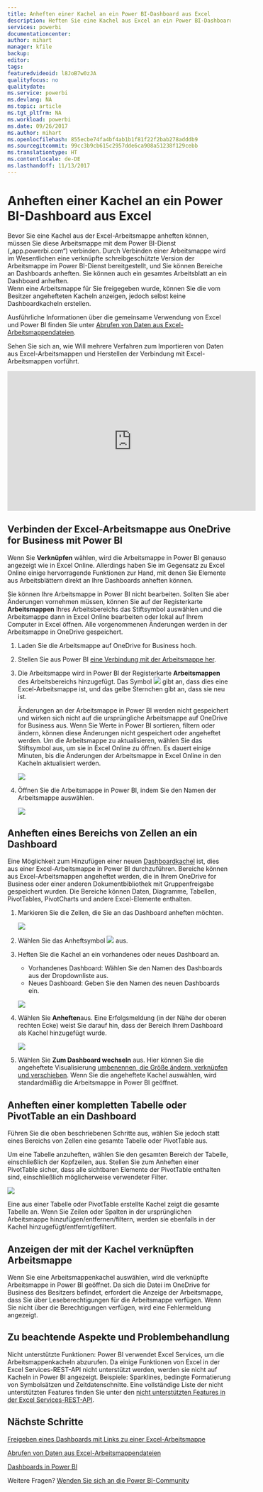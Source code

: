 ```yaml
---
title: Anheften einer Kachel an ein Power BI-Dashboard aus Excel
description: Heften Sie eine Kachel aus Excel an ein Power BI-Dashboard auf OneDrive for Business an. Anheften von Bereichen, Diagrammen, Tabellen
services: powerbi
documentationcenter: 
author: mihart
manager: kfile
backup: 
editor: 
tags: 
featuredvideoid: l8JoB7w0zJA
qualityfocus: no
qualitydate: 
ms.service: powerbi
ms.devlang: NA
ms.topic: article
ms.tgt_pltfrm: NA
ms.workload: powerbi
ms.date: 09/26/2017
ms.author: mihart
ms.openlocfilehash: 855ecbe74fa4bf4ab1b1f81f22f2bab278adddb9
ms.sourcegitcommit: 99cc3b9cb615c2957dde6ca908a51238f129cebb
ms.translationtype: HT
ms.contentlocale: de-DE
ms.lasthandoff: 11/13/2017
---
```

# <a name="pin-a-tile-to-a-power-bi-dashboard-from-excel"></a>Anheften einer Kachel an ein Power BI-Dashboard aus Excel
Bevor Sie eine Kachel aus der Excel-Arbeitsmappe anheften können, müssen Sie diese Arbeitsmappe mit dem Power BI-Dienst („app.powerbi.com“) verbinden. Durch Verbinden einer Arbeitsmappe wird im Wesentlichen eine verknüpfte schreibgeschützte Version der Arbeitsmappe im Power BI-Dienst bereitgestellt, und Sie können Bereiche an Dashboards anheften. Sie können auch ein gesamtes Arbeitsblatt an ein Dashboard anheften.  
Wenn eine Arbeitsmappe für Sie freigegeben wurde, können Sie die vom Besitzer angehefteten Kacheln anzeigen, jedoch selbst keine Dashboardkacheln erstellen. 

Ausführliche Informationen über die gemeinsame Verwendung von Excel und Power BI finden Sie unter [Abrufen von Daten aus Excel-Arbeitsmappendateien](http://go.microsoft.com/fwlink/?LinkID=521962).

Sehen Sie sich an, wie Will mehrere Verfahren zum Importieren von Daten aus Excel-Arbeitsmappen und Herstellen der Verbindung mit Excel-Arbeitsmappen vorführt.

<iframe width="560" height="315" src="https://www.youtube.com/embed/l8JoB7w0zJA" frameborder="0" allowfullscreen></iframe>

## <a name="connect-your-excel-workbook-from-onedrive-for-business-to-power-bi"></a>Verbinden der Excel-Arbeitsmappe aus OneDrive for Business mit Power BI
Wenn Sie **Verknüpfen** wählen, wird die Arbeitsmappe in Power BI genauso angezeigt wie in Excel Online. Allerdings haben Sie im Gegensatz zu Excel Online einige hervorragende Funktionen zur Hand, mit denen Sie Elemente aus Arbeitsblättern direkt an Ihre Dashboards anheften können.

Sie können Ihre Arbeitsmappe in Power BI nicht bearbeiten. Sollten Sie aber Änderungen vornehmen müssen, können Sie auf der Registerkarte **Arbeitsmappen** Ihres Arbeitsbereichs das Stiftsymbol auswählen und die Arbeitsmappe dann in Excel Online bearbeiten oder lokal auf Ihrem Computer in Excel öffnen. Alle vorgenommenen Änderungen werden in der Arbeitsmappe in OneDrive gespeichert.

1. Laden Sie die Arbeitsmappe auf OneDrive for Business hoch.
2. Stellen Sie aus Power BI [eine Verbindung mit der Arbeitsmappe her](service-excel-workbook-files.md).
3. Die Arbeitsmappe wird in Power BI der Registerkarte **Arbeitsmappen** des Arbeitsbereichs hinzugefügt.  Das Symbol ![](media/service-dashboard-pin-tile-from-excel/pbi_workbookicon.png) gibt an, dass dies eine Excel-Arbeitsmappe ist, und das gelbe Sternchen gibt an, dass sie neu ist.
   
    Änderungen an der Arbeitsmappe in Power BI werden nicht gespeichert und wirken sich nicht auf die ursprüngliche Arbeitsmappe auf OneDrive for Business aus. Wenn Sie Werte in Power BI sortieren, filtern oder ändern, können diese Änderungen nicht gespeichert oder angeheftet werden. Um die Arbeitsmappe zu aktualisieren, wählen Sie das Stiftsymbol aus, um sie in Excel Online zu öffnen. Es dauert einige Minuten, bis die Änderungen der Arbeitsmappe in Excel Online in den Kacheln aktualisiert werden.     
   
   ![](media/service-dashboard-pin-tile-from-excel/power-bi-workbooks.png)
4. Öffnen Sie die Arbeitsmappe in Power BI, indem Sie den Namen der Arbeitsmappe auswählen.
   
   ![](media/service-dashboard-pin-tile-from-excel/power-bi-opened.png)

## <a name="pin-a-range-of-cells-to-a-dashboard"></a>Anheften eines Bereichs von Zellen an ein Dashboard
Eine Möglichkeit zum Hinzufügen einer neuen [Dashboardkachel](service-dashboard-tiles.md) ist, dies aus einer Excel-Arbeitsmappe in Power BI durchzuführen. Bereiche können aus Excel-Arbeitsmappen angeheftet werden, die in Ihrem OneDrive for Business oder einer anderen Dokumentbibliothek mit Gruppenfreigabe gespeichert wurden. Die Bereiche können Daten, Diagramme, Tabellen, PivotTables, PivotCharts und andere Excel-Elemente enthalten.

1. Markieren Sie die Zellen, die Sie an das Dashboard anheften möchten.
   
    ![](media/service-dashboard-pin-tile-from-excel/pbi_selectrange.png)
2. Wählen Sie das Anheftsymbol ![](media/service-dashboard-pin-tile-from-excel/pbi_pintile_small.png) aus. 
3. Heften Sie die Kachel an ein vorhandenes oder neues Dashboard an. 
   
   * Vorhandenes Dashboard: Wählen Sie den Namen des Dashboards aus der Dropdownliste aus.
   * Neues Dashboard: Geben Sie den Namen des neuen Dashboards ein.
   
   ![](media/service-dashboard-pin-tile-from-excel/pbi_dashdialog1.png)
4. Wählen Sie **Anheften**aus. Eine Erfolgsmeldung (in der Nähe der oberen rechten Ecke) weist Sie darauf hin, dass der Bereich Ihrem Dashboard als Kachel hinzugefügt wurde. 
   
    ![](media/service-dashboard-pin-tile-from-excel/power-bi-go-to-dashboard.png)
5. Wählen Sie **Zum Dashboard wechseln** aus. Hier können Sie die angeheftete Visualisierung [umbenennen, die Größe ändern, verknüpfen und verschieben](service-dashboard-edit-tile.md). Wenn Sie die angeheftete Kachel auswählen, wird standardmäßig die Arbeitsmappe in Power BI geöffnet.

## <a name="pin-an-entire-table-or-pivot-chart-to-a-dashboard"></a>Anheften einer kompletten Tabelle oder PivotTable an ein Dashboard
Führen Sie die oben beschriebenen Schritte aus, wählen Sie jedoch statt eines Bereichs von Zellen eine gesamte Tabelle oder PivotTable aus.

Um eine Tabelle anzuheften, wählen Sie den gesamten Bereich der Tabelle, einschließlich der Kopfzeilen, aus.  Stellen Sie zum Anheften einer PivotTable sicher, dass alle sichtbaren Elemente der PivotTable enthalten sind, einschließlich möglicherweise verwendeter Filter.

 ![](media/service-dashboard-pin-tile-from-excel/pbi_selecttable.png)

Eine aus einer Tabelle oder PivotTable erstellte Kachel zeigt die gesamte Tabelle an.  Wenn Sie Zeilen oder Spalten in der ursprünglichen Arbeitsmappe hinzufügen/entfernen/filtern, werden sie ebenfalls in der Kachel hinzugefügt/entfernt/gefiltert.

## <a name="view-the-workbook-linked-to-the-tile"></a>Anzeigen der mit der Kachel verknüpften Arbeitsmappe
Wenn Sie eine Arbeitsmappenkachel auswählen, wird die verknüpfte Arbeitsmappe in Power BI geöffnet. Da sich die Datei im OneDrive for Business des Besitzers befindet, erfordert die Anzeige der Arbeitsmappe, dass Sie über Leseberechtigungen für die Arbeitsmappe verfügen. Wenn Sie nicht über die Berechtigungen verfügen, wird eine Fehlermeldung angezeigt.  

## <a name="considerations-and-troubleshooting"></a>Zu beachtende Aspekte und Problembehandlung
Nicht unterstützte Funktionen: Power BI verwendet Excel Services, um die Arbeitsmappenkacheln abzurufen. Da einige Funktionen von Excel in der Excel Services-REST-API nicht unterstützt werden, werden sie nicht auf Kacheln in Power BI angezeigt. Beispiele: Sparklines, bedingte Formatierung von Symbolsätzen und Zeitdatenschnitte. Eine vollständige Liste der nicht unterstützten Features finden Sie unter den [nicht unterstützten Features in der Excel Services-REST-API](http://msdn.microsoft.com/library/office/ff394477.aspx).

## <a name="next-steps"></a>Nächste Schritte
[Freigeben eines Dashboards mit Links zu einer Excel-Arbeitsmappe](service-share-dashboard-that-links-to-excel-onedrive.md)

[Abrufen von Daten aus Excel-Arbeitsmappendateien](service-excel-workbook-files.md)

[Dashboards in Power BI](service-dashboards.md)

Weitere Fragen? [Wenden Sie sich an die Power BI-Community](http://community.powerbi.com/)

